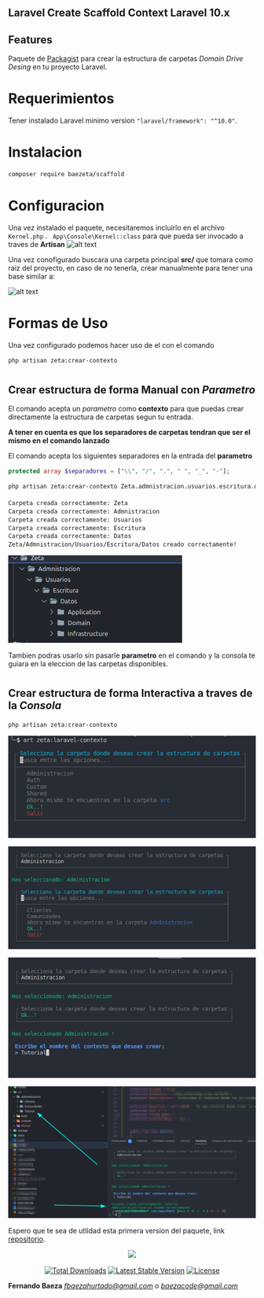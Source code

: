 ## Laravel Create Scaffold Context Laravel 10.x

## Features

Paquete de [Packagist](https://packagist.org/packages/baezeta/scaffold) para crear la estructura de carpetas *Domain Drive Desing* en tu proyecto Laravel.

# Requerimientos
Tener instalado Laravel  minimo version ```"laravel/framework": "^10.0"```.


# Instalacion

```bash
composer require baezeta/scaffold
```

# Configuracion

Una vez instalado el paquete, necesitaremos incluirlo en el archivo ```Kernel.php``` .
``` App\Console\Kernel::class``` para que pueda ser invocado a traves de **Artisan**
![alt text](./docs/img/kernel.png)


Una vez conofigurado buscara una carpeta principal **src/** que tomara como raiz del proyecto, en caso de no tenerla, crear manualmente para tener una base similar a:


![alt text](./docs/img/skeleton.png)

# Formas de Uso

Una vez configurado podemos hacer uso de el con el comando 
```bash
php artisan zeta:crear-contexto 
```
#
## Crear estructura de forma Manual con *Parametro*
El comando acepta un *parametro* como **contexto** para que puedas crear directamente la estructura de carpetas segun tu entrada.

**A tener en cuenta es que los separadores de carpetas tendran que ser el mismo en el comando lanzado**

El comando acepta los siguientes separadores en la entrada del **parametro**
```php
protected array $separadores = ["\\", "/", ".", " ", "_", "-"];
```

```bash
php artisan zeta:crear-contexto Zeta.admnistracion.usuarios.escritura.datos

Carpeta creada correctamente: Zeta
Carpeta creada correctamente: Admnistracion
Carpeta creada correctamente: Usuarios
Carpeta creada correctamente: Escritura
Carpeta creada correctamente: Datos
Zeta/Admnistracion/Usuarios/Escritura/Datos creado correctamente!
```
![alt text](./docs/img/image.png)


Tambien podras usarlo sin pasarle **parametro** en el comando y la consola te guiara en la eleccion de las carpetas disponibles.

#
## Crear estructura de forma Interactiva a traves de la *Consola*

```bash
php artisan zeta:crear-contexto 
```
![alt text](./docs/img/image-1.png)

![alt text](./docs/img/image-2.png)

![alt text](./docs/img/image-4.png)


![alt text](./docs/img/image-5.png)



Espero que te sea de utlidad esta primera version del paquete, link 
[repositorio](https://github.com/ferbaeza/Laravel-Context-Scaffolding).

<div align="center">
    <a href="https://github.com/ferbaeza/Laravel-Context-Scaffolding">
    <img style="max-height:150px" src="https://encrypted-tbn0.gstatic.com/images?q=tbn:ANd9GcQP4jFB-CRdUfIHz_otJrxBY-sBc3k9wOqzxkJFzatnZlCtlGCWePgmaGyHYWomad1RMes&usqp=CAU">
    </a>
</div>


<p align="center">
    <a href="https://packagist.org/packages/baezeta/scaffold"><img src="https://img.shields.io/packagist/dt/baezeta/scaffold" alt="Total Downloads"></a>
    <a href="https://packagist.org/packages/baezeta/scaffold"><img src="https://img.shields.io/packagist/v/baezeta/scaffold" alt="Latest Stable Version"></a>
    <a href="https://packagist.org/packages/baezeta/scaffold"><img src="https://img.shields.io/packagist/l/baezeta/scaffold" alt="License"></a>
</p>


**Fernando Baeza**
*fbaezahurtado@gmail.com* o 
*baezacode@gmail.com*
